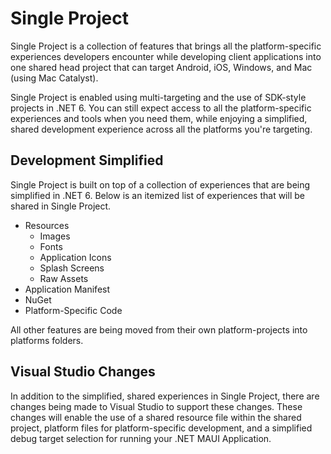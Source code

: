 # Single Project
Single Project is a collection of features that brings all the platform-specific experiences developers encounter while developing client applications into one shared head project that can target Android, iOS, Windows, and Mac (using Mac Catalyst).

Single Project is enabled using multi-targeting and the use of SDK-style projects in .NET 6. You can still expect access to all the platform-specific experiences and tools when you need them, while enjoying a simplified, shared development experience across all the platforms you're targeting.

## Development Simplified
Single Project is built on top of a collection of experiences that are being simplified in .NET 6. Below is an itemized list of experiences that will be shared in Single Project.
* Resources
  * Images
  * Fonts
  * Application Icons
  * Splash Screens
  * Raw Assets
* Application Manifest
* NuGet 
* Platform-Specific Code

All other features are being moved from their own platform-projects into platforms folders.

## Visual Studio Changes
In addition to the simplified, shared experiences in Single Project, there are changes being made to Visual Studio to support these changes. These changes will enable the use of a shared resource file within the shared project, platform files for platform-specific development, and a simplified debug target selection for running your .NET MAUI Application.
